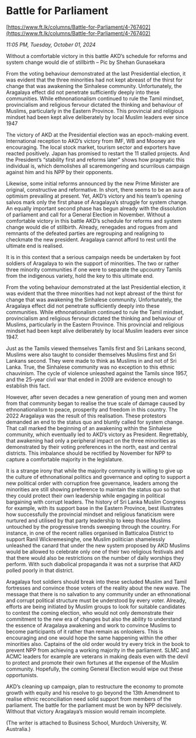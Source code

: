 # Battle for Parliament

[https://www.ft.lk/columns/Battle-for-Parliament/4-767402](https://www.ft.lk/columns/Battle-for-Parliament/4-767402)

*11:05 PM, Tuesday, October 01, 2024*

Without a comfortable victory in this battle AKD’s schedule for reforms and system change would die of stillbirth – Pic by Shehan Gunasekara

From the voting behaviour demonstrated at the last Presidential election, it was evident that the three minorities had not kept abreast of the thirst for change that was awakening the Sinhalese community. Unfortunately, the Aragalaya effect did not penetrate sufficiently deeply into these communities. While ethnonationalism continued to rule the Tamil mindset, provincialism and religious fervour dictated the thinking and behaviour of Muslims, particularly in the Eastern Province. This provincial and religious mindset had been kept alive deliberately by local Muslim leaders ever since 1947

The victory of AKD at the Presidential election was an epoch-making event. International reception to AKD’s victory from IMF, WB and Mooney are encouraging. The local stock market, tourism sector and exporters have reacted positively. Japan has promised to restart the 11 stalled projects. And the President’s “stability first and reforms later” shows how pragmatic this individual is, which demolishes all scaremongering and scurrilous campaign against him and his NPP by their opponents.

Likewise, some initial reforms announced by the new Prime Minister are original, constructive and reformative. In short, there seems to be an aura of optimism prevailing at present. Yet, AKD’s victory and his team’s opening salvos mark only the first phase of Aragalaya’s struggle for system change. An equally important second phase has begun already with the dissolution of parliament and call for a General Election in November. Without a comfortable victory in this battle AKD’s schedule for reforms and system change would die of stillbirth. Already, renegades and rogues from and remnants of the defeated parties are regrouping and realigning to checkmate the new president. Aragalaya cannot afford to rest until the ultimate end is realised.

It is in this context that a serious campaign needs be undertaken by foot soldiers of Aragalaya to win the support of minorities. The two or rather three minority communities if one were to separate the upcountry Tamils from the indigenous variety, hold the key to this ultimate end.

From the voting behaviour demonstrated at the last Presidential election, it was evident that the three minorities had not kept abreast of the thirst for change that was awakening the Sinhalese community. Unfortunately, the Aragalaya effect did not penetrate sufficiently deeply into these communities. While ethnonationalism continued to rule the Tamil mindset, provincialism and religious fervour dictated the thinking and behaviour of Muslims, particularly in the Eastern Province. This provincial and religious mindset had been kept alive deliberately by local Muslim leaders ever since 1947.

Just as the Tamils viewed themselves Tamils first and Sri Lankans second, Muslims were also taught to consider themselves Muslims first and Sri Lankans second. They were made to think as Muslims in and not of Sri Lanka. True, the Sinhalese community was no exception to this ethnic chauvinism. The cycle of violence unleashed against the Tamils since 1957, and the 25-year civil war that ended in 2009 are evidence enough to establish this fact.

However, after seven decades a new generation of young men and women from that community began to realise the true scale of damage caused by ethnonationalism to peace, prosperity and freedom in this country. The 2022 Aragalaya was the result of this realisation. These protestors demanded an end to the status quo and bluntly called for system change. That call marked the beginning of an awakening within the Sinhalese community, which eventually led to AKD’s victory as President. Regrettably, that awakening had only a peripheral impact on the three minorities as demonstrated by their voting preferences in the north, east and central districts. This imbalance should be rectified by November for NPP to capture a comfortable majority in the legislature.

It is a strange irony that while the majority community is willing to give up the culture of ethnonational politics and governance and opting to support a new political order with corruption free governance, leaders among the minorities are still showing preference to maintain the status quo so that they could protect their own leadership while engaging in political bargaining with corrupt leaders. The history of Sri Lanka Muslim Congress for example, with its support base in the Eastern Province, best illustrates how successfully the provincial mindset and religious fanaticism were nurtured and utilised by that party leadership to keep those Muslims untouched by the progressive trends sweeping through the country. For instance, in one of the recent rallies organised in Batticaloa District to support Ranil Wickremesinghe, one Muslim politician shamelessly unleashed the canard that under the new system proposed by AKD Muslims would be allowed to celebrate only one of their two religious festivals and that there would also be restrictions on the number of daily worships they perform. With such diabolical propaganda it was not a surprise that AKD polled poorly in that district.

Aragalaya foot soldiers should break into these secluded Muslim and Tamil fortresses and convince those voters of the reality about the new wave. The message that there is no salvation to any community under an ethnonational and corrupt political structure must be understood by every voter. Already, efforts are being initiated by Muslim groups to look for suitable candidates to contest the coming election, who would not only demonstrate their commitment to the new era of changes but also the ability to understand the essence of Aragalaya awakening and work to convince Muslims to become participants of it rather than remain as onlookers. This is encouraging and one would hope the same happening within the other minorities also. Captains of the old order would try every trick in the book to prevent NPP from achieving a working majority in the parliament. SLMC and ACMC leaders for example are veterans in making deals even with the devil to protect and promote their own fortunes at the expense of the Muslim community. Hopefully, the coming General Election would wipe out these opportunists.

AKD’s cleaning up campaign, plan to restructure the economy to promote growth with equity and his resolve to go beyond the 13th Amendment to realise ethnic reconciliation need solid support from members of the parliament. The battle for the parliament must be won by NPP decisively. Without that victory Aragalaya’s mission would remain incomplete.

(The writer is attached to Business School, Murdoch University, W. Australia.)

